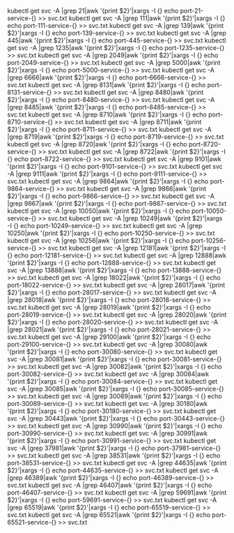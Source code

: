 kubectl get svc -A |grep 21|awk '{print $2}'|xargs -I {} echo port-21-service-{} >> svc.txt
kubectl get svc -A |grep 111|awk '{print $2}'|xargs -I {} echo port-111-service-{} >> svc.txt
kubectl get svc -A |grep 139|awk '{print $2}'|xargs -I {} echo port-139-service-{} >> svc.txt
kubectl get svc -A |grep 445|awk '{print $2}'|xargs -I {} echo port-445-service-{} >> svc.txt
kubectl get svc -A |grep 1235|awk '{print $2}'|xargs -I {} echo port-1235-service-{} >> svc.txt
kubectl get svc -A |grep 2049|awk '{print $2}'|xargs -I {} echo port-2049-service-{} >> svc.txt
kubectl get svc -A |grep 5000|awk '{print $2}'|xargs -I {} echo port-5000-service-{} >> svc.txt
kubectl get svc -A |grep 6666|awk '{print $2}'|xargs -I {} echo port-6666-service-{} >> svc.txt
kubectl get svc -A |grep 8131|awk '{print $2}'|xargs -I {} echo port-8131-service-{} >> svc.txt
kubectl get svc -A |grep 8480|awk '{print $2}'|xargs -I {} echo port-8480-service-{} >> svc.txt
kubectl get svc -A |grep 8485|awk '{print $2}'|xargs -I {} echo port-8485-service-{} >> svc.txt
kubectl get svc -A |grep 8710|awk '{print $2}'|xargs -I {} echo port-8710-service-{} >> svc.txt
kubectl get svc -A |grep 8711|awk '{print $2}'|xargs -I {} echo port-8711-service-{} >> svc.txt
kubectl get svc -A |grep 8719|awk '{print $2}'|xargs -I {} echo port-8719-service-{} >> svc.txt
kubectl get svc -A |grep 8720|awk '{print $2}'|xargs -I {} echo port-8720-service-{} >> svc.txt
kubectl get svc -A |grep 8722|awk '{print $2}'|xargs -I {} echo port-8722-service-{} >> svc.txt
kubectl get svc -A |grep 9101|awk '{print $2}'|xargs -I {} echo port-9101-service-{} >> svc.txt
kubectl get svc -A |grep 9111|awk '{print $2}'|xargs -I {} echo port-9111-service-{} >> svc.txt
kubectl get svc -A |grep 9864|awk '{print $2}'|xargs -I {} echo port-9864-service-{} >> svc.txt
kubectl get svc -A |grep 9866|awk '{print $2}'|xargs -I {} echo port-9866-service-{} >> svc.txt
kubectl get svc -A |grep 9867|awk '{print $2}'|xargs -I {} echo port-9867-service-{} >> svc.txt
kubectl get svc -A |grep 10050|awk '{print $2}'|xargs -I {} echo port-10050-service-{} >> svc.txt
kubectl get svc -A |grep 10249|awk '{print $2}'|xargs -I {} echo port-10249-service-{} >> svc.txt
kubectl get svc -A |grep 10250|awk '{print $2}'|xargs -I {} echo port-10250-service-{} >> svc.txt
kubectl get svc -A |grep 10256|awk '{print $2}'|xargs -I {} echo port-10256-service-{} >> svc.txt
kubectl get svc -A |grep 12181|awk '{print $2}'|xargs -I {} echo port-12181-service-{} >> svc.txt
kubectl get svc -A |grep 12888|awk '{print $2}'|xargs -I {} echo port-12888-service-{} >> svc.txt
kubectl get svc -A |grep 13888|awk '{print $2}'|xargs -I {} echo port-13888-service-{} >> svc.txt
kubectl get svc -A |grep 18022|awk '{print $2}'|xargs -I {} echo port-18022-service-{} >> svc.txt
kubectl get svc -A |grep 28017|awk '{print $2}'|xargs -I {} echo port-28017-service-{} >> svc.txt
kubectl get svc -A |grep 28018|awk '{print $2}'|xargs -I {} echo port-28018-service-{} >> svc.txt
kubectl get svc -A |grep 28019|awk '{print $2}'|xargs -I {} echo port-28019-service-{} >> svc.txt
kubectl get svc -A |grep 28020|awk '{print $2}'|xargs -I {} echo port-28020-service-{} >> svc.txt
kubectl get svc -A |grep 28021|awk '{print $2}'|xargs -I {} echo port-28021-service-{} >> svc.txt
kubectl get svc -A |grep 29100|awk '{print $2}'|xargs -I {} echo port-29100-service-{} >> svc.txt
kubectl get svc -A |grep 30080|awk '{print $2}'|xargs -I {} echo port-30080-service-{} >> svc.txt
kubectl get svc -A |grep 30081|awk '{print $2}'|xargs -I {} echo port-30081-service-{} >> svc.txt
kubectl get svc -A |grep 30082|awk '{print $2}'|xargs -I {} echo port-30082-service-{} >> svc.txt
kubectl get svc -A |grep 30084|awk '{print $2}'|xargs -I {} echo port-30084-service-{} >> svc.txt
kubectl get svc -A |grep 30085|awk '{print $2}'|xargs -I {} echo port-30085-service-{} >> svc.txt
kubectl get svc -A |grep 30089|awk '{print $2}'|xargs -I {} echo port-30089-service-{} >> svc.txt
kubectl get svc -A |grep 30180|awk '{print $2}'|xargs -I {} echo port-30180-service-{} >> svc.txt
kubectl get svc -A |grep 30443|awk '{print $2}'|xargs -I {} echo port-30443-service-{} >> svc.txt
kubectl get svc -A |grep 30990|awk '{print $2}'|xargs -I {} echo port-30990-service-{} >> svc.txt
kubectl get svc -A |grep 30991|awk '{print $2}'|xargs -I {} echo port-30991-service-{} >> svc.txt
kubectl get svc -A |grep 37981|awk '{print $2}'|xargs -I {} echo port-37981-service-{} >> svc.txt
kubectl get svc -A |grep 38531|awk '{print $2}'|xargs -I {} echo port-38531-service-{} >> svc.txt
kubectl get svc -A |grep 44635|awk '{print $2}'|xargs -I {} echo port-44635-service-{} >> svc.txt
kubectl get svc -A |grep 46389|awk '{print $2}'|xargs -I {} echo port-46389-service-{} >> svc.txt
kubectl get svc -A |grep 46407|awk '{print $2}'|xargs -I {} echo port-46407-service-{} >> svc.txt
kubectl get svc -A |grep 59691|awk '{print $2}'|xargs -I {} echo port-59691-service-{} >> svc.txt
kubectl get svc -A |grep 65519|awk '{print $2}'|xargs -I {} echo port-65519-service-{} >> svc.txt
kubectl get svc -A |grep 65521|awk '{print $2}'|xargs -I {} echo port-65521-service-{} >> svc.txt
